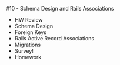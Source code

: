 #10 - Schema Design and Rails Associations

* HW Review
* Schema Design
* Foreign Keys
* Rails Active Record Associations
* Migrations
* Survey!
* Homework